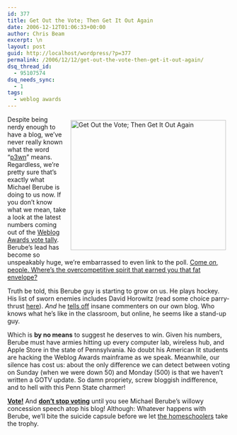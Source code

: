 ```yaml
---
id: 377
title: Get Out the Vote; Then Get It Out Again
date: 2006-12-12T01:06:33+00:00
author: Chris Beam
excerpt: \n
layout: post
guid: http://localhost/wordpress/?p=377
permalink: /2006/12/12/get-out-the-vote-then-get-it-out-again/
dsq_thread_id:
  - 95107574
dsq_needs_sync:
  - 1
tags:
  - weblog awards
---
```

[<img width="351" vspace="10" hspace="10" height="294" border="0" align="right" src="http://www.ivygateblog.com/wp-content/uploads/2006/12/humiliation.jpg" alt="Get Out the Vote; Then Get It Out Again" />](http://2006.weblogawards.org/2006/12/best_educational_blog.php)Despite being nerdy enough to have a blog, we&#8217;ve never really known what the word &#8220;[p3wn](http://www.urbandictionary.com/define.php?term=P3WN)&#8221; means. Regardless, we&#8217;re pretty sure that&#8217;s exactly what Michael Berube is doing to us now. If you don&#8217;t know what we mean, take a look at the latest numbers coming out of the [Weblog Awards vote tally](http://2006.weblogawards.org/2006/12/best_educational_blog.php). Berube&#8217;s lead has become so unspeakably huge, we&#8217;re embarrassed to even link to the poll. [Come _on_, people. Where&#8217;s the overcompetitive spirit that earned you that fat envelope?](http://2006.weblogawards.org/2006/12/best_educational_blog.php)

Truth be told, this Berube guy is starting to grow on us. He plays hockey. His list of sworn enemies includes David Horowitz (read some choice parry-thrust [here](http://www.frontpagemag.com/Articles/ReadArticle.asp?ID=4811)). _And_ he [tells off](http://www.ivygateblog.com/2006/12/urgent_we_need_your_help_michael_berube_this_means_war.html#comment-9008) insane commenters on our own blog. Who knows what he&#8217;s like in the classroom, but online, he seems like a stand-up guy.

Which is **by no means** to suggest he deserves to win. Given his numbers, Berube must have armies hitting up every computer lab, wireless hub, and Apple Store in the state of Pennsylvania. No doubt his American lit students are hacking the Weblog Awards mainframe as we speak. Meanwhile, our silence has cost us: about the only difference we can detect between voting on Sunday (when we were down 50) and Monday (500) is that we haven&#8217;t written a GOTV update. So damn propriety, screw bloggish indifference, and to hell with this Penn State charmer!

**[Vote!](http://2006.weblogawards.org/2006/12/best_educational_blog.php)** And **[don&#8217;t stop voting](http://2006.weblogawards.org/2006/12/best_educational_blog.php)** until you see Michael Berube&#8217;s willowy concession speech atop his blog! Although: Whatever happens with Berube, we&#8217;ll bite the suicide capsule before we let [the homeschoolers](http://www.spunkyhomeschool.blogspot.com/) take the trophy.